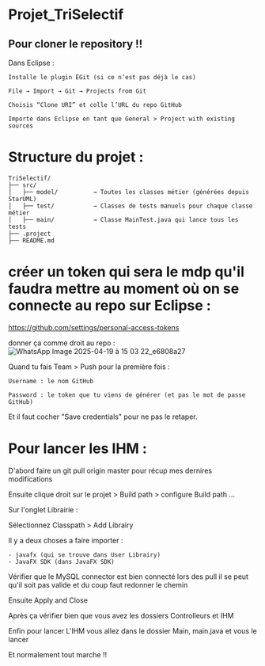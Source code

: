 # Projet_TriSelectif

## Pour cloner le repository !! 

Dans Eclipse :

    Installe le plugin EGit (si ce n’est pas déjà le cas)

    File → Import → Git → Projects from Git

    Choisis “Clone URI” et colle l’URL du repo GitHub

    Importe dans Eclipse en tant que General > Project with existing sources

# Structure du projet : 

```
TriSelectif/
├── src/
│   ├── model/          → Toutes les classes métier (générées depuis StarUML)
│   ├── test/           → Classes de tests manuels pour chaque classe métier
│   ├── main/           → Classe MainTest.java qui lance tous les tests
├── .project
├── README.md
```

# créer un token qui sera le mdp qu'il faudra mettre au moment où on se connecte au repo sur Eclipse :
https://github.com/settings/personal-access-tokens

donner ça comme droit au repo : 
![WhatsApp Image 2025-04-19 à 15 03 22_e6808a27](https://github.com/user-attachments/assets/a1eeecaf-b89c-4d7f-b093-e3e57374e8a9)


Quand tu fais Team > Push pour la première fois :

    Username : le nom GitHub

    Password : le token que tu viens de générer (et pas le mot de passe GitHub)

Et il faut cocher "Save credentials" pour ne pas le retaper.


# Pour lancer les IHM : 

D'abord faire un git pull origin master pour récup mes dernires modifications

Ensuite clique droit sur le projet > Build path > configure Build path ...

Sur l'onglet Librairie : 

Sélectionnez Classpath > Add Librairy

Il y a deux choses a faire importer : 
	
	- javafx (qui se trouve dans User Librairy)
	- JavaFX SDK (dans JavaFX SDK) 

Vérifier que le MySQL connector est bien connecté lors des pull il se peut qu'il soit pas valide et du coup faut redonner le chemin

Ensuite Apply and Close

Après ça vérifier bien que vous avez les dossiers Controlleurs et IHM 

Enfin pour lancer L'IHM vous allez dans le dossier Main, main.java et vous le lancer 

Et normalement tout marche !!



